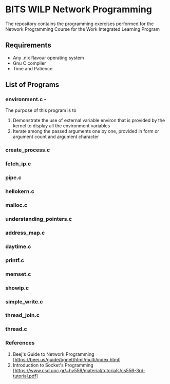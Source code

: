 # BITS WILP Network Programming

The repository contains the programming exercises performed for the Network Programming Course for the Work Integrated Learning Program

## Requirements

 * Any .nix flavour operating system
 * Gnu C compiler
 * Time and Patience 

## List of Programs

###  environment.c - 
 The purpose of this program is to 
 1. Demonstrate the use of external variable environ that is provided by the kernel to display all the environment variables
 2. Iterate among the passed arguments one by one, provided in form or argument count and argument character

 
### create_process.c
### fetch_ip.c
### pipe.c
### hellokern.c
### malloc.c
### understanding_pointers.c
### address_map.c
### daytime.c
### printf.c
### memset.c
### showip.c
### simple_write.c
### thread_join.c
### thread.c


### References

1. Beej's Guide to Network Programming [https://beej.us/guide/bgnet/html/multi/index.html]
2. Introduction to Socket's Programming [https://www.csd.uoc.gr/~hy556/material/tutorials/cs556-3rd-tutorial.pdf]

